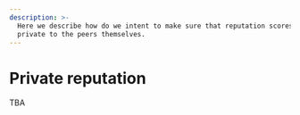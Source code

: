 ```yaml
---
description: >-
  Here we describe how do we intent to make sure that reputation scores are
  private to the peers themselves.
---
```


# Private reputation

TBA
